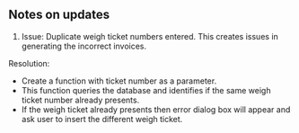 ## Notes on updates

1. Issue: Duplicate weigh ticket numbers entered. This creates issues in generating the incorrect invoices. 

Resolution:
* Create a function with ticket number as a parameter. 
* This function queries the database and identifies if the same weigh ticket number already presents. 
* If the weigh ticket already presents then error dialog box will appear and ask user to insert the different weigh ticket. 
